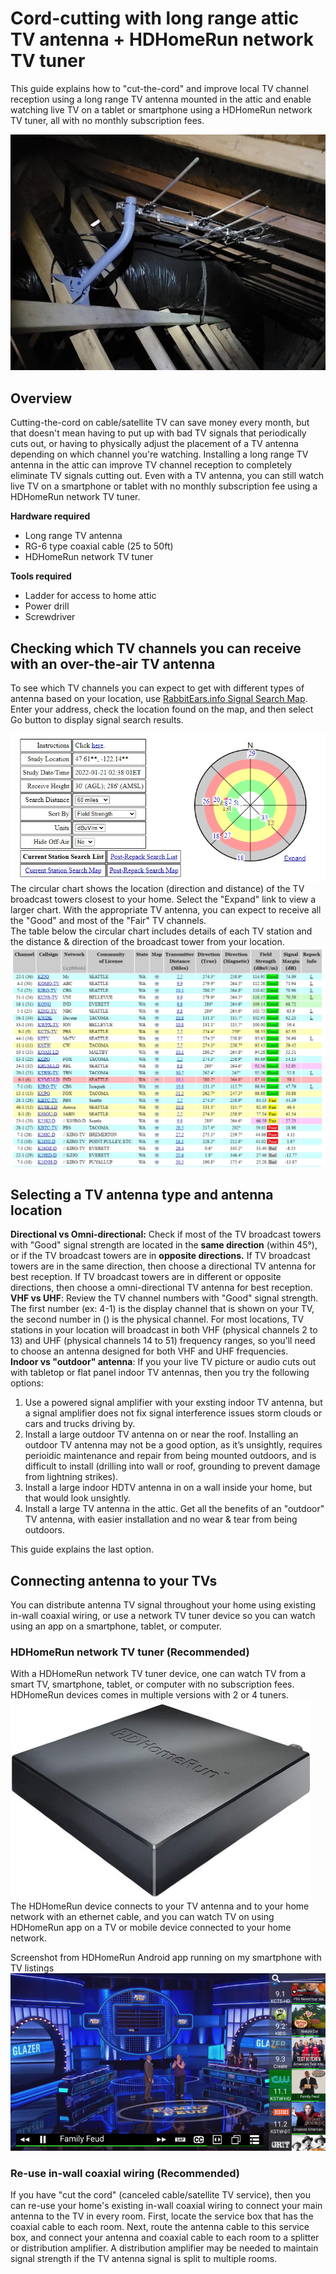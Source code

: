 # Cord-cutting with long range attic TV antenna + HDHomeRun network TV tuner
This guide explains how to "cut-the-cord" and improve local TV channel reception using a long range TV antenna mounted in the attic and enable watching live TV on a tablet or smartphone using a HDHomeRun network TV tuner, all with no monthly subscription fees.

![Attic TV antenna](images/antenna2.jpg)

## Overview
Cutting-the-cord on cable/satellite TV can save money every month, but that doesn't mean having to put up with bad TV signals that periodically cuts out, or having to physically adjust the placement of a TV antenna depending on which channel you're watching. Installing a long range TV antenna in the attic can improve TV channel reception to completely eliminate TV signals cutting out. Even with a TV antenna, you can still watch live TV on a smartphone or tablet with no monthly subscription fee using a HDHomeRun network TV tuner.  

**Hardware required**
- Long range TV antenna
- RG-6 type coaxial cable (25 to 50ft)
- HDHomeRun network TV tuner

**Tools required**
- Ladder for access to home attic
- Power drill
- Screwdriver

## Checking which TV channels you can receive with an over-the-air TV antenna
To see which TV channels you can expect to get with different types of antenna based on your location, use [RabbitEars.info Signal Search Map](https://www.rabbitears.info/searchmap.php). Enter your address, check the location found on the map, and then select Go button to display signal search results.

![RabbitEars.info Signal Search results chart](images/rabbitears1.jpg)
The circular chart shows the location (direction and distance) of the TV broadcast towers closest to your home. Select the "Expand" link to view a larger chart. With the appropriate TV antenna, you can expect to receive all the "Good" and most of the "Fair" TV channels.  
The table below the circular chart includes details of each TV station and the distance & direction of the broadcast tower from your location.  
![RabbitEars.info Signal Search results table](images/rabbitears2.jpg)

## Selecting a TV antenna type and antenna location
**Directional vs Omni-directional:** Check if most of the TV broadcast towers with "Good" signal strength are located in the **same  direction** (within 45°), or if the TV broadcast towers are in **opposite directions.** If TV broadcast towers are in the same direction, then choose a directional TV antenna for best reception. If TV broadcast towers are in different or opposite directions, then choose a omni-directional TV antenna for best reception.  
**VHF vs UHF**: Review the TV channel numbers with "Good" signal strength. The first number (ex: 4-1) is the display channel that is shown on your TV, the second number in () is the physical channel. For most locations, TV stations in your location will broadcast in both VHF (physical channels 2 to 13) and UHF (physical channels 14 to 51) frequency ranges, so you'll need to choose an antenna designed for both VHF and UHF frequencies.  
**Indoor vs "outdoor" antenna**: If you your live TV picture or audio cuts out with tabletop or flat panel indoor TV antennas, then you try the following options:
1. Use a powered signal amplifier with your exsting indoor TV antenna, but a signal amplifier does not fix signal interference issues storm clouds or cars and trucks driving by.
2. Install a large outdoor TV antenna on or near the roof. Installing an outdoor TV antenna may not be a good option, as it’s unsightly, requires perioidic maintenance and repair from being mounted outdoors, and is difficult to install (drilling into wall or roof, grounding to prevent damage from lightning strikes).
3. Install a large indoor HDTV antenna in on a wall inside your home, but that would look unsightly.  
4. Install a large TV antenna in the attic. Get all the benefits of an "outdoor" TV antenna, with easier installation and no wear & tear from being outdoors.  
  
This guide explains the last option.  
  
## Connecting antenna to your TVs
You can distribute antenna TV signal throughout your home using existing in-wall coaxial wiring, or use a network TV tuner device so you can watch using an app on a smartphone, tablet, or computer.

### HDHomeRun network TV tuner (Recommended)
With a HDHomeRun network TV tuner device, one can watch TV from a smart TV, smartphone, tablet, or computer with no subscription fees. HDHomeRun devices comes in multiple versions with 2 or 4 tuners.  
![HDHomeRun device](images/hdhomerun-device.jpg)  
The HDHomeRun device connects to your TV antenna and to your home network with an ethernet cable, and you can watch TV on using HDHomeRun app on a TV or mobile device connected to your home network.  

Screenshot from HDHomeRun Android app running on my smartphone with TV listings
![HDHomeRun app screenshot](images/hdhomerun.jpg)

### Re-use in-wall coaxial wiring (Recommended)
If you have "cut the cord" (canceled cable/satellite TV service), then you can re-use your home's existing in-wall coaxial wiring to connect your main antenna to the TV in every room. First, locate the service box that has the coaxial cable to each room. Next, route the antenna cable to this service box, and connect your antenna and coaxial cable to each room to a splitter or distribution amplifier. A distribution amplifier may be needed to maintain signal strength if the TV antenna signal is split to multiple rooms.  
